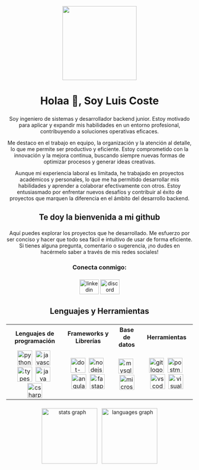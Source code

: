 <div align="center">
  <img height="200" src="https://media4.giphy.com/media/v1.Y2lkPTc5MGI3NjExcW8zaXo5c2wwa21wNmU4aHk3c3FibGpyc3ByYmlpa3k5ZWU4bGZxeiZlcD12MV9pbnRlcm5hbF9naWZfYnlfaWQmY3Q9Zw/f4ztZcdm9Fi90vL4Zd/giphy.gif"  />
</div>

###

<h1 align="center">Holaa 👋, Soy Luis Coste</h1>

###

<p align="center">Soy ingeniero de sistemas y desarrollador backend junior. Estoy motivado para aplicar y expandir mis habilidades en un entorno profesional, contribuyendo a soluciones operativas eficaces.</p>

<p align="center">Me destaco en el trabajo en equipo, la organización y la atención al detalle, lo que me permite ser productivo y eficiente. Estoy comprometido con la innovación y la mejora continua, buscando siempre nuevas formas de optimizar procesos y generar ideas creativas.</p>

<p align="center">Aunque mi experiencia laboral es limitada, he trabajado en proyectos académicos y personales, lo que me ha permitido desarrollar mis habilidades y aprender a colaborar efectivamente con otros. Estoy entusiasmado por enfrentar nuevos desafíos y contribuir al éxito de proyectos que marquen la diferencia en el ámbito del desarrollo backend.</p>

###

<h2 align="center">Te doy la bienvenida a mi github</h2>

###

<p align="center">Aquí puedes explorar los proyectos que he desarrollado. Me esfuerzo por ser conciso y hacer que todo sea fácil e intuitivo de usar de forma eficiente. Si tienes alguna pregunta, comentario o sugerencia, ¡no dudes en hacérmelo saber a través de mis redes sociales!</p>

###

<h3 align="center">Conecta conmigo:</h3>

###

<div align="center">
  <a href="https://www.linkedin.com/in/luisfcostec/" target="_blank"><img src="https://raw.githubusercontent.com/maurodesouza/profile-readme-generator/master/src/assets/icons/social/linkedin/default.svg" width="52" height="40" alt="linkedin logo"/></a>
  <a href="https://discord.gg/Pxk4YZqv" target="_blank"><img src="https://raw.githubusercontent.com/maurodesouza/profile-readme-generator/master/src/assets/icons/social/discord/default.svg" width="52" height="40" alt="discord logo"  /></a>
</div>

###

<h2 align="center">Lenguajes y Herramientas</h2>

###

<div align="center">
  <table>
    <tr align="center">
      <th>Lenguajes de programación</th>
      <th>Frameworks y Librerías</th>
      <th>Base de datos</th>
      <th>Herramientas</th>
    </tr>
    <tr align="center">
      <td>
        <a href="https://www.python.org/" target="_blank"><img src="https://cdn.jsdelivr.net/gh/devicons/devicon/icons/python/python-original.svg" height="40" alt="python logo"  /></a>
        <img width="1" />
        <a href="https://developer.mozilla.org/es/docs/Web/JavaScript" target="_blank"><img src="https://cdn.jsdelivr.net/gh/devicons/devicon/icons/javascript/javascript-original.svg" height="40" alt="javascript logo"  /></a>
        <img width="1" />
        <a href="https://www.typescriptlang.org/" target="_blank"><img src="https://cdn.jsdelivr.net/gh/devicons/devicon/icons/typescript/typescript-original.svg" height="40" alt="typescript logo"  /></a>
        <img width="1" />
        <a href="https://www.java.com/es/" target="_blank"><img src="https://cdn.jsdelivr.net/gh/devicons/devicon/icons/java/java-original.svg" height="40" alt="java logo"  /></a>
        <img width="1" />
        <a href="https://dotnet.microsoft.com/es-es/languages/csharp" target="_blank"><img src="https://cdn.jsdelivr.net/gh/devicons/devicon/icons/csharp/csharp-original.svg" height="40" alt="csharp logo"  /></a>
      </td>
      <td>
        <a href="https://dotnet.microsoft.com/es-es/apps/aspnet" target="_blank"><img src="https://cdn.jsdelivr.net/gh/devicons/devicon/icons/dot-net/dot-net-plain-wordmark.svg" height="40" alt="dot-net logo"  /></a>
        <img width="1" />
        <a href="https://nodejs.org/en" target="_blank"><img src="https://cdn.simpleicons.org/nodedotjs/339933" height="40" alt="nodejs logo"  /></a>
        <img width="1" />
        <a href="https://angular.dev/overview" target="_blank"><img src="https://cdn.simpleicons.org/angular/DD0031" height="40" alt="angularjs logo"  /></a>
        <img width="1" />
        <a href="https://fastapi.tiangolo.com/" target="_blank"><img src="https://cdn.simpleicons.org/fastapi/009688" height="40" alt="fastapi logo"  /></a>
      </td>
      <td>
        <a href="https://www.mysql.com/" target="_blank"><img src="https://cdn.jsdelivr.net/gh/devicons/devicon/icons/mysql/mysql-original.svg" height="40" alt="mysql logo"  /></a>
        <img width="1" />
        <a href="https://www.microsoft.com/es-co/sql-server/sql-server-downloads" target="_blank"><img src="https://cdn.jsdelivr.net/gh/devicons/devicon/icons/microsoftsqlserver/microsoftsqlserver-plain.svg" height="40" alt="microsoftsqlserver logo"  /></a>
      </td>
      <td>
        <a href="https://git-scm.com/" target="_blank"><img src="https://cdn.jsdelivr.net/gh/devicons/devicon/icons/git/git-original.svg" height="40" alt="git logo"  /></a>
        <img width="1" />
        <a href="https://www.postman.com/" target="_blank"><img src="https://cdn.simpleicons.org/postman/FF6C37" height="40" alt="postman logo"  /></a>
        <img width="1" />
        <a href="https://code.visualstudio.com/" target="_blank"><img src="https://cdn.jsdelivr.net/gh/devicons/devicon/icons/vscode/vscode-original.svg" height="40" alt="vscode logo"  /></a>
        <img width="1" />
        <a href="https://visualstudio.microsoft.com/es/vs/" target="_blank"><img src="https://cdn.jsdelivr.net/gh/devicons/devicon/icons/visualstudio/visualstudio-plain.svg" height="40" alt="visualstudio logo"  /></a>
      </td>
    </tr>
  </table>
</div>

###

<div align="center">
  <img src="https://github-readme-stats.vercel.app/api?username=luisfcostec&hide_title=false&hide_rank=false&show_icons=true&include_all_commits=true&count_private=true&disable_animations=false&theme=dracula&locale=en&hide_border=false&order=1" height="150" alt="stats graph"  />
  <img width="5" />
  <img src="https://github-readme-stats.vercel.app/api/top-langs?username=luisfcostec&locale=en&hide_title=false&layout=compact&card_width=320&langs_count=5&theme=dracula&hide_border=false&order=2" height="150" alt="languages graph"  />
</div>

###
